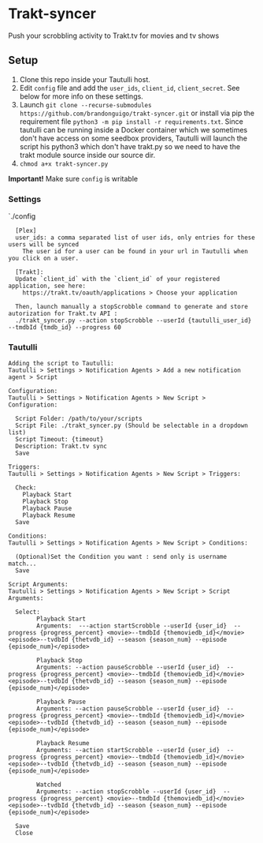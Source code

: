 # Trakt-syncer
Push your scrobbling activity to Trakt.tv for movies and tv shows

## Setup
1. Clone this repo inside your Tautulli host.
2. Edit `config` file and add the `user_ids`, `client_id`, `client_secret`. See below for more info on these settings.
3. Launch `git clone --recurse-submodules https://github.com/brandonguigo/trakt-syncer.git` or install via pip the requirement file `python3 -m pip install -r requirements.txt`. Since tautulli can be running inside a Docker container which we sometimes don't have access on some seedbox providers, Tautulli will launch the script his python3 which don't have trakt.py so we need to have the trakt module source inside our source dir. 
4. `chmod a+x trakt-syncer.py`

**Important!** Make sure `config` is writable


### Settings
`./config
```
  [Plex]
  user_ids: a comma separated list of user ids, only entries for these users will be synced
    The user id for a user can be found in your url in Tautulli when you click on a user.
  
  [Trakt]:
  Update `client_id` with the `client_id` of your registered application, see here:
    https://trakt.tv/oauth/applications > Choose your application
  
  Then, launch manually a stopScrobble command to generate and store autorization for Trakt.tv API : 
  ./trakt_syncer.py --action stopScrobble --userId {tautulli_user_id}  --tmdbId {tmdb_id} --progress 60
```

### Tautulli
```
Adding the script to Tautulli:
Tautulli > Settings > Notification Agents > Add a new notification agent > Script

Configuration:
Tautulli > Settings > Notification Agents > New Script > Configuration:

  Script Folder: /path/to/your/scripts
  Script File: ./trakt_syncer.py (Should be selectable in a dropdown list)
  Script Timeout: {timeout}
  Description: Trakt.tv sync
  Save

Triggers:
Tautulli > Settings > Notification Agents > New Script > Triggers:
  
  Check: 
    Playback Start
    Playback Stop
    Playback Pause
    Playback Resume
  Save
  
Conditions:
Tautulli > Settings > Notification Agents > New Script > Conditions:
  
  (Optional)Set the Condition you want : send only is username match...
  Save
  
Script Arguments:
Tautulli > Settings > Notification Agents > New Script > Script Arguments:
  
  Select: 
        Playback Start
        Arguments:  ---action startScrobble --userId {user_id}  --progress {progress_percent} <movie>--tmdbId {themoviedb_id}</movie> <episode>--tvdbId {thetvdb_id} --season {season_num} --episode {episode_num}</episode>
        
        Playback Stop
        Arguments: --action pauseScrobble --userId {user_id}  --progress {progress_percent} <movie>--tmdbId {themoviedb_id}</movie> <episode>--tvdbId {thetvdb_id} --season {season_num} --episode {episode_num}</episode>
        
        Playback Pause
        Arguments: --action pauseScrobble --userId {user_id}  --progress {progress_percent} <movie>--tmdbId {themoviedb_id}</movie> <episode>--tvdbId {thetvdb_id} --season {season_num} --episode {episode_num}</episode>
        
        Playback Resume
        Arguments: --action startScrobble --userId {user_id}  --progress {progress_percent} <movie>--tmdbId {themoviedb_id}</movie> <episode>--tvdbId {thetvdb_id} --season {season_num} --episode {episode_num}</episode>
        
        Watched
        Arguments: --action stopScrobble --userId {user_id}  --progress {progress_percent} <movie>--tmdbId {themoviedb_id}</movie> <episode>--tvdbId {thetvdb_id} --season {season_num} --episode {episode_num}</episode> 

  Save
  Close
```
